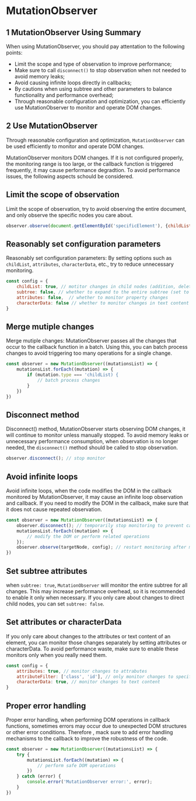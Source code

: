 # MutationObserver

## 1 MutationObserver Using Summary

When using MutationObserver, you should pay attentation to the following points:

* Limit the scope and type of observation to improve performance;
* Make sure to call `disconnect()` to stop observation when not needed to avoid memory leaks;
* Avoid causing infinite loops directly in callbacks;
* By cautions when using subtree and other parameters to balance functionality and performance overhead;
* Through reasonable configuration and optimization, you can efficiently use MutationObserver to monitor and operate DOM changes.

## 2 Use MutationObserver

Through reasonable configuration and optimization, `MutationObserver` can be used efficiently to monitor and operate DOM changes.

MutationObserver monitors DOM changes. If it is not configured properly, the monitoring range is too large, or the callback function is triggered frequently, it may cause performance degradtion. To avoid performance issues, the following aspects schould be considered.

## Limit the scope of observation

Limit the scope of observation, try to avoid observing the entire document, and only observe the specific nodes you care about.

```js
observer.observe(document.getElementById('specificElement'), {childList: true, subtree: true});
```

## Reasonably set configuration parameters

Reasonably set configuration parameters: By setting options such as `childList`, `attributes`, `characterData`, etc., try to reduce unnecessary monitoring.

```js
const config = {
    childList: true, // motitor changes in child nodes (addition, deletion)
    subtree: false, // whether to expand to the entire subtree (set to true to monitor all descendants)
    attributes: false,  // whether to monitor property changes
    characterData: false // whether to monitor changes in text content
}
```

## Merge mutiple changes

Merge mutiple changes: MutationObserver passes all the changes that occur to the callback function in a batch. Using this, you can batch process changes to avoid triggering too many operations for a single change.

```js
const observer = new MutationObserver((mutationsList) => {
    mutationsList.forEach((mutation) => {
        if (mutation.type === 'childList) {
            // batch process changes
        }
    })
})
```

## Disconnect method

Disconnect() method, MutationObserver starts observing DOM changes, it will continue to monitor unless manually stopped. To avoid memory leaks or unnecessary performance consumption, when observation is no longer needed, the `disconnect()` method should be called to stop observation.

```js
observer.disconnect(); // stop monitor
```

## Avoid infinite loops

Avoid infinite loops, when the code modifies the DOM in the callback monitored by MutationObserver, it may cause an infinite loop observation and callback. If you need to modify the DOM in the callback, make sure that it does not cause repeated observation.

```js
const observer = new MutationObserver((mutationsList) => {
    observer.disconnect(); // temporarily stop monitoring to prevent callbacks from causing an inifinite loop
    mutationsList.forEach((mutation) => {
        // modify the DOM or perform related operations
    });
    observer.observe(targetNode, config); // restart monitoring after modification
})
```

## Set subtree attributes

when `subtree: true`, `MutationObserver` will monitor the entire subtree for all changes. This may increase performance overhead, so it is recommended to enable it only when necessary. If you only care about changes to direct child nodes, you can set `subtree: false`.

## Set attributes or characterData

If you only care about changes to the attributes or text content of an element, you can monitor those changes separately by setting attributes or characterData. To avoid performance waste, make sure to enable these monitors only when you really need them.

```js
const config = {
    attributes: true, // monitor changes to attrabutes
    attributeFilter: ['class', 'id'], // only monitor changes to specific attributes
    characterData: true, // monitor changes to text content
}
```

## Proper error handling

Proper error handling, when performing DOM operations in callback functions, sometimes errors may occur due to unexpected DOM structures or other error conditions. Therefore , mack sure to add error handling mechanisms to the callback to improve the robustness of the code.

```js
const observer = new MutationObserver((mutationsList) => {
    try {
        mutationsList.forEach((mutation) => {
            // perform safe DOM operations
        })
    } catch (error) {
        console.error('MutationObserver error:', error);
    }
})
```

